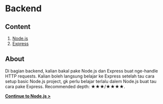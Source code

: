 # Backend

## Content

1. [Node.js](nodejs/README.md)
2. [Express](express/README.md)

## About

Di bagian backend, kalian bakal pake Node.js dan Express buat nge-handle HTTP requests. Kalian boleh langsung belajar ke Express setelah tau cara setup basic Node.js project, gk perlu belajar terlalu dalem Node.js buat tau cara pake Express. Recommended depth: ★★★/★★★★.

**[Continue to Node.js >](nodejs/README.md)**